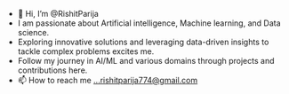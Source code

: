 - 👋 Hi, I’m @RishitParija
-  I am passionate about Artificial intelligence, Machine learning, and Data science.
-  Exploring innovative solutions and leveraging data-driven insights to tackle complex problems excites me.
-  Follow my journey in AI/ML and various domains through projects and contributions here.
- 📫 How to reach me ...rishitparija774@gmail.com

<!---
RishitParija/RishitParija is a ✨ special ✨ repository because its `README.md` (this file) appears on your GitHub profile.
You can click the Preview link to take a look at your changes.
--->
